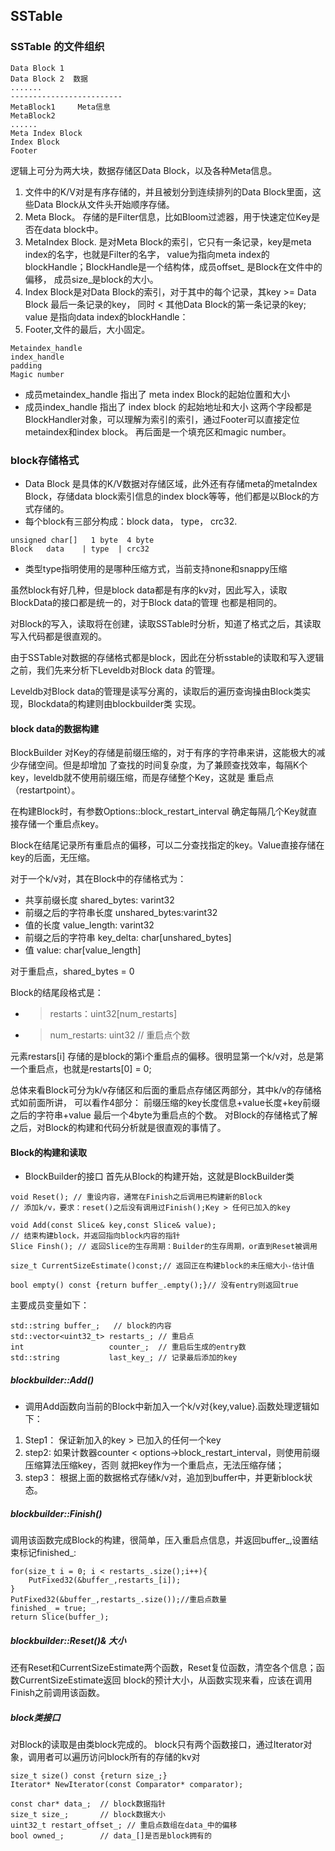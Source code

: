## SSTable
### SSTable 的文件组织
```
Data Block 1 
Data Block 2  数据
.......
-------------------------
MetaBlock1     Meta信息
MetaBlock2
......
Meta Index Block
Index Block
Footer
```

逻辑上可分为两大块，数据存储区Data Block，以及各种Meta信息。

1.  文件中的K/V对是有序存储的，并且被划分到连续排列的Data Block里面，这些Data Block从文件头开始顺序存储。
2.  Meta Block。 存储的是Filter信息，比如Bloom过滤器，用于快速定位Key是否在data block中。
3.  MetaIndex Block. 是对Meta Block的索引，它只有一条记录，key是meta index的名字，也就是Filter的名字，
value为指向meta index的blockHandle；BlockHandle是一个结构体，成员offset_ 是Block在文件中的偏移，
成员size_是block的大小。
4. Index Block是对Data Block的索引，对于其中的每个记录，其key >= Data Block 最后一条记录的key，
同时 < 其他Data Block的第一条记录的key; value 是指向data index的blockHandle：
5. Footer,文件的最后，大小固定。
```
Metaindex_handle
index_handle
padding
Magic number 
```
- 成员metaindex_handle 指出了 meta index Block的起始位置和大小
- 成员index_handle 指出了 index block 的起始地址和大小
这两个字段都是BlockHandler对象，可以理解为索引的索引，通过Footer可以直接定位metaindex和index block。
再后面是一个填充区和magic number。

### block存储格式

- Data Block 是具体的K/V数据对存储区域，此外还有存储meta的metaIndex Block，存储data block索引信息的index block等等，他们都是以Block的方式存储的。
- 每个block有三部分构成：block data， type， crc32.
```
unsigned char[]   1 byte  4 byte
Block   data    | type  | crc32
```
- 类型type指明使用的是哪种压缩方式，当前支持none和snappy压缩

虽然block有好几种，但是block data都是有序的kv对，因此写入，读取BlockData的接口都是统一的，对于Block data的管理
也都是相同的。

对Block的写入，读取将在创建，读取SSTable时分析，知道了格式之后，其读取写入代码都是很直观的。

由于SSTable对数据的存储格式都是block，因此在分析sstable的读取和写入逻辑之前，我们先来分析下Leveldb对Block data
的管理。

Leveldb对Block data的管理是读写分离的，读取后的遍历查询操由Block类实现，Blockdata的构建则由blockbuilder类
实现。

#### block data的数据构建

BlockBuilder 对Key的存储是前缀压缩的，对于有序的字符串来讲，这能极大的减少存储空间。但是却增加
了查找的时间复杂度，为了兼顾查找效率，每隔K个key，leveldb就不使用前缀压缩，而是存储整个Key，这就是
重启点（restartpoint）。

在构建Block时，有参数Options::block_restart_interval 确定每隔几个Key就直接存储一个重启点key。

Block在结尾记录所有重启点的偏移，可以二分查找指定的key。Value直接存储在key的后面，无压缩。

对于一个k/v对，其在Block中的存储格式为：

- 共享前缀长度 shared_bytes: varint32
- 前缀之后的字符串长度 unshared_bytes:varint32
- 值的长度     value_length: varint32
- 前缀之后的字符串 key_delta: char[unshared_bytes]
- 值           value: char[value_length]

对于重启点，shared_bytes = 0

Block的结尾段格式是：

- > restarts：uint32[num_restarts]
- > num_restarts: uint32 // 重启点个数

元素restars[i] 存储的是block的第i个重启点的偏移。很明显第一个k/v对，总是第一个重启点，也就是restarts[0] = 0;

总体来看Block可分为k/v存储区和后面的重启点存储区两部分，其中k/v的存储格式如前面所讲，
可以看作4部分：
前缀压缩的key长度信息+value长度+key前缀之后的字符串+value
最后一个4byte为重启点的个数。
对Block的存储格式了解之后，对Block的构建和代码分析就是很直观的事情了。

#### Block的构建和读取

- BlockBuilder的接口
首先从Block的构建开始，这就是BlockBuilder类
```
void Reset(); // 重设内容，通常在Finish之后调用已构建新的Block
// 添加k/v，要求：reset()之后没有调用过Finish();Key > 任何已加入的key

void Add(const Slice& key,const Slice& value);
// 结束构建block，并返回指向block内容的指针
Slice Finsh(); // 返回Slice的生存周期：Builder的生存周期，or直到Reset被调用

size_t CurrentSizeEstimate()const;// 返回正在构建block的未压缩大小-估计值

bool empty() const {return buffer_.empty();}// 没有entry则返回true
```
主要成员变量如下：
```
std::string buffer_;   // block的内容
std::vector<uint32_t> restarts_; // 重启点
int                   counter_;  // 重启后生成的entry数
std::string           last_key_; // 记录最后添加的key
```

##### blockbuilder::Add()
- 调用Add函数向当前的Block中新加入一个k/v对{key,value}.函数处理逻辑如下：

1. Step1：
保证新加入的key > 已加入的任何一个key
2. step2:
如果计数器counter < options->block_restart_interval，则使用前缀压缩算法压缩key，否则
就把key作为一个重启点，无法压缩存储；
3. step3：
根据上面的数据格式存储k/v对，追加到buffer中，并更新block状态。


##### blockbuilder::Finish()
调用该函数完成Block的构建，很简单，压入重启点信息，并返回buffer_,设置结束标记finished_:
```
for(size_t i = 0; i < restarts_.size();i++){
    PutFixed32(&buffer_,restarts_[i]); 
}
PutFixed32(&buffer_,restarts_.size());//重启点数量
finished_ = true;
return Slice(buffer_);
```

##### blockbuilder::Reset()& 大小

还有Reset和CurrentSizeEstimate两个函数，Reset复位函数，清空各个信息；函数CurrentSizeEstimate返回
block的预计大小，从函数实现来看，应该在调用Finish之前调用该函数。


##### block类接口

对Block的读取是由类block完成的。
block只有两个函数接口，通过Iterator对象，调用者可以遍历访问block所有的存储的kv对
```
size_t size() const {return size_;}
Iterator* NewIterator(const Comparator* comparator);

const char* data_;  // block数据指针
size_t size_;       // block数据大小
uint32_t restart_offset_; // 重启点数组在data_中的偏移
bool owned_;        // data_[]是否是block拥有的
```